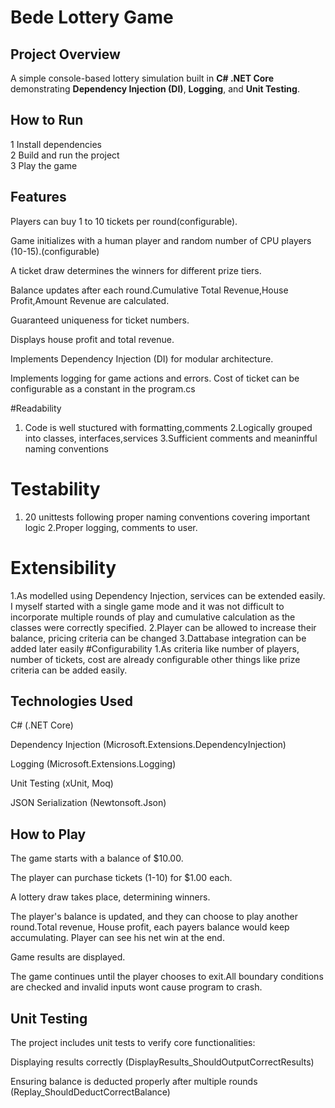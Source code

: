 ﻿# Bede Lottery Game

## Project Overview
A simple console-based lottery simulation built in **C# .NET Core** demonstrating **Dependency Injection (DI)**, **Logging**, and **Unit Testing**.

## How to Run
1️ Install dependencies  
2️ Build and run the project  
3️ Play the game 

##  Features

Players can buy 1 to 10 tickets per round(configurable).

Game initializes with a human player and random number of CPU players (10-15).(configurable)

A ticket draw determines the winners for different prize tiers.

Balance updates after each round.Cumulative Total Revenue,House Profit,Amount Revenue are calculated.

Guaranteed uniqueness for ticket numbers.

Displays house profit and total revenue.

Implements Dependency Injection (DI) for modular architecture.

Implements logging for game actions and errors.
Cost of ticket can be configurable as a constant in the program.cs

#Readability
1. Code is well stuctured with formatting,comments
2.Logically grouped into classes, interfaces,services
3.Sufficient comments and meaninfful naming conventions
# Testability
1. 20 unittests following proper naming conventions covering important logic
2.Proper logging, comments to user.
# Extensibility
1.As modelled using Dependency Injection, services can be extended easily.
	I myself started with a single game mode and it was not difficult to incorporate multiple rounds of play and cumulative calculation as the classes were correctly specified.
2.Player can be allowed to increase their balance, pricing criteria can be changed
3.Dattabase integration can be added later easily
#Configurability
1.As criteria like number of players, number of tickets, cost are already configurable other things like prize criteria can be added easily.

## Technologies Used

C# (.NET Core)

Dependency Injection (Microsoft.Extensions.DependencyInjection)

Logging (Microsoft.Extensions.Logging)

Unit Testing (xUnit, Moq)

JSON Serialization (Newtonsoft.Json)

## How to Play

The game starts with a balance of $10.00.

The player can purchase tickets (1-10) for $1.00 each.

A lottery draw takes place, determining winners.

The player's balance is updated, and they can choose to play another round.Total revenue, House profit, each payers balance would keep accumulating. Player can see his net win at the end.

Game results are displayed.

The game continues until the player chooses to exit.All boundary conditions are checked and invalid inputs wont cause program to crash.

## Unit Testing

The project includes unit tests to verify core functionalities:

Displaying results correctly (DisplayResults_ShouldOutputCorrectResults)

Ensuring balance is deducted properly after multiple rounds (Replay_ShouldDeductCorrectBalance)